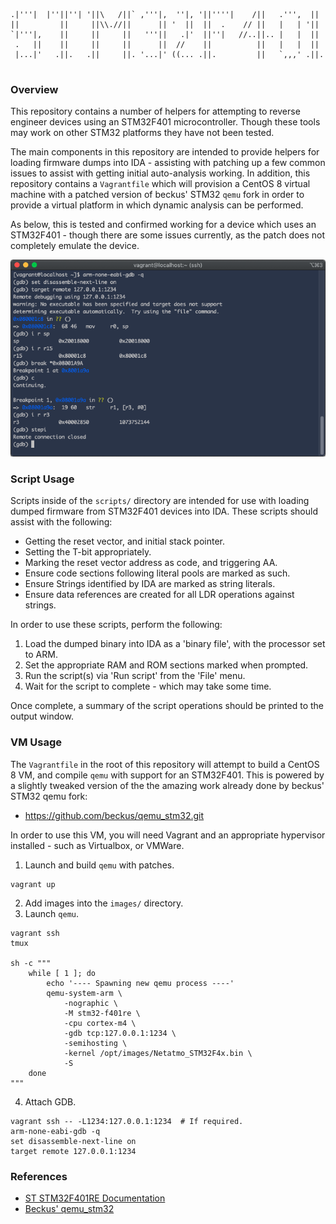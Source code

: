 ```
.|'''|  |''||''| '||\   /||` ,'''|,  ''|, '||''''|    /||   .''',  ||  
||         ||     ||\\.//||      || '  ||  ||  .    // ||   |   | '||  
`|'''|,    ||     ||     ||   '''||   .|'  ||''|   //..||.. |   |  ||  
 .   ||    ||     ||     ||      ||  //    ||          ||   |   |  ||  
 |...|'   .||.   .||     ||. '...|' ((... .||.         ||   `,,,' .||. 
                                                                       
```

### Overview

This repository contains a number of helpers for attempting to reverse
engineer devices using an STM32F401 microcontroller. Though these tools
may work on other STM32 platforms they have not been tested.

The main components in this repository are intended to provide helpers for
loading firmware dumps into IDA - assisting with patching up a few common
issues to assist with getting initial auto-analysis working. In addition,
this repository contains a `Vagrantfile` which will provision a CentOS 8
virtual machine with a patched version of beckus' STM32 `qemu` fork in order
to provide a virtual platform in which dynamic analysis can be performed.

As below, this is tested and confirmed working for a device which uses an
STM32F401 - though there are some issues currently, as the patch does not
completely emulate the device.

![STM32F401](./docs/images/gdb-attach.png?raw=true)

### Script Usage

Scripts inside of the `scripts/` directory are intended for use with loading
dumped firmware from STM32F401 devices into IDA. These scripts should assist
with the following:

  * Getting the reset vector, and initial stack pointer.
  * Setting the T-bit appropriately.
  * Marking the reset vector address as code, and triggering AA.
  * Ensure code sections following literal pools are marked as such.
  * Ensure Strings identified by IDA are marked as string literals.
  * Ensure data references are created for all LDR operations against strings.

In order to use these scripts, perform the following:

1. Load the dumped binary into IDA as a 'binary file', with the processor set
to ARM.
1. Set the appropriate RAM and ROM sections marked when prompted.
1. Run the script(s) via 'Run script' from the 'File' menu.
1. Wait for the script to complete - which may take some time.

Once complete, a summary of the script operations should be printed to the
output window.

### VM Usage

The `Vagrantfile` in the root of this repository will attempt to build a
CentOS 8 VM, and compile `qemu` with support for an STM32F401. This is
powered by a slightly tweaked version of the the amazing work already
done by beckus' STM32 qemu fork:

* https://github.com/beckus/qemu_stm32.git

In order to use this VM, you will need Vagrant and an appropriate hypervisor
installed - such as Virtualbox, or VMWare.

1. Launch and build `qemu` with patches.
```
vagrant up
```
2. Add images into the `images/` directory.
3. Launch `qemu`.
```
vagrant ssh
tmux

sh -c """
    while [ 1 ]; do
        echo '---- Spawning new qemu process ----'
        qemu-system-arm \
            -nographic \
            -M stm32-f401re \
            -cpu cortex-m4 \
            -gdb tcp:127.0.0.1:1234 \
            -semihosting \
            -kernel /opt/images/Netatmo_STM32F4x.bin \
            -S
    done
"""
```
4. Attach GDB.
```
vagrant ssh -- -L1234:127.0.0.1:1234  # If required.
arm-none-eabi-gdb -q
set disassemble-next-line on
target remote 127.0.0.1:1234

```

### References

* [ST STM32F401RE Documentation](https://www.st.com/en/microcontrollers-microprocessors/stm32f401re.html)
* [Beckus' qemu_stm32](https://github.com/beckus/qemu_stm32.git)
